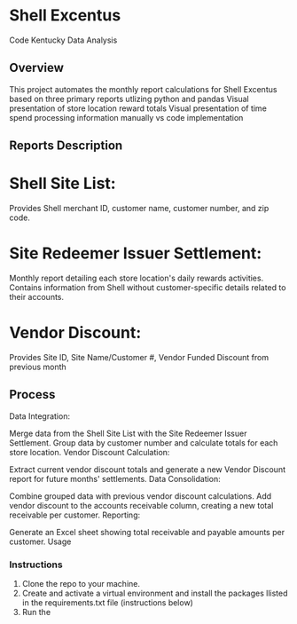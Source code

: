 # Shell Excentus
Code Kentucky Data Analysis

## Overview
This project automates the monthly report calculations for Shell Excentus based on three primary reports utlizing python and pandas
Visual presentation of store location reward totals
Visual presentation of time spend processing information manually vs code implementation

## Reports Description

# Shell Site List:
Provides Shell merchant ID, customer name, customer number, and zip code.

# Site Redeemer Issuer Settlement:
Monthly report detailing each store location's daily rewards activities.
Contains information from Shell without customer-specific details related to their accounts.

# Vendor Discount:
Provides Site ID, Site Name/Customer #, Vendor Funded Discount from previous month

## Process
Data Integration:

Merge data from the Shell Site List with the Site Redeemer Issuer Settlement.
Group data by customer number and calculate totals for each store location.
Vendor Discount Calculation:

Extract current vendor discount totals and generate a new Vendor Discount report for future months' settlements.
Data Consolidation:

Combine grouped data with previous vendor discount calculations.
Add vendor discount to the accounts receivable column, creating a new total receivable per customer.
Reporting:

Generate an Excel sheet showing total receivable and payable amounts per customer.
Usage

### Instructions
1. Clone the repo to your machine.
2. Create and activate a virtual environment and install the packages llisted in the requirements.txt file (instructions below)
3. Run the 

